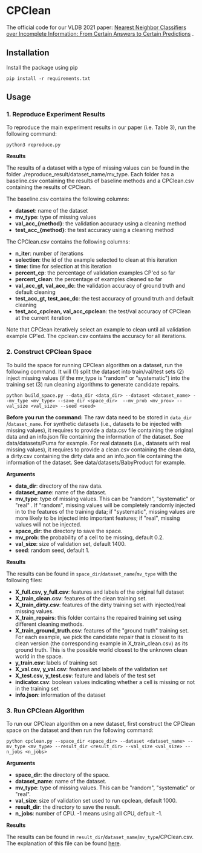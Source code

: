 # CPClean

The official code for our VLDB 2021
paper: [Nearest Neighbor Classifiers over Incomplete Information: From Certain Answers to Certain Predictions](http://vldb.org/pvldb/vol14/p255-karlas.pdf)
.

## Installation

Install the package using pip

```
pip install -r requirements.txt
```

## Usage

### 1. Reproduce Experiment Results

To reproduce the main experiment results in our paper (i.e. Table 3), run the following
command:

```
python3 reproduce.py
```

**Results**

The results of a dataset with a type of missing values can be found in the folder ./reproduce_result/dataset_name/mv_type. Each folder has a baseline.csv containing the results of baseline methods and a CPClean.csv containing the results of CPClean.

The baseline.csv contains the following columns:
- **dataset**: name of the dataset
- **mv_type**: type of missing values
- **val_acc_{method}**: the validation accuracy using a cleaning method
- **test_acc_{method}**: the test accuracy using a cleaning method


<a name="cpclean_csv"></a>The CPClean.csv contains the following columns:
- **n_iter**: number of iterations
- **selection**: the id of the example selected to clean at this iteration
- **time**: time for selection at this iteration
- **percent_cp**: the percentage of validation examples CP'ed so far
- **percent_clean**: the percentage of examples cleaned so far
- **val_acc_gt, val_acc_dc**: the validation accuracy of ground truth and default cleaning
- **test_acc_gt, test_acc_dc**: the test accuracy of ground truth and default cleaning
- **test_acc_cpclean, val_acc_cpclean**: the test/val accuracy of CPClean at the current iteration

 Note that CPClean iteratively select an example to clean until all validation example CP'ed. The cpclean.csv contains the accuracy for all iterations. 


### 2. Construct CPClean Space

To build the space for running CPClean algorithm on a dataset, run the
following command. It will (1) split the dataset into train/val/test sets (2)
inject missing values
(if the mv_type is "random" or "systematic")  into the training set (3) run
cleaning algorithms to generate candidate repairs.

```
python build_space.py --data_dir <data_dir> --dataset <dataset_name> --mv_type <mv_type> --save_dir <space_dir>  --mv_prob <mv_prov> --val_size <val_size> --seed <seed>
```

**Before you run the command:** The raw data need to be stored in ``data_dir``
/``dataset_name``. For synthetic datasets (i.e., datasets to be injected with
missing values), it requires to provide a data.csv file containing the original
data and an info.json file containing the information of the dataset. See
data/datasets/Puma for example. For real datasets (i.e., datasets with real
missing values), it requires to provide a clean.csv containing the clean data,
a dirty.csv containing the dirty data and an info.json file containing the
information of the dataset. See data/datasets/BabyProduct for example.

**Arguments**

- **data_dir**: directory of the raw data.
- **dataset_name**: name of the dataset.
- **mv_type**: type of missing values. This can be "random", "systematic" or "real"
  . If "random", missing values will be completely randomly injected in to the
  features of the training data; if "systematic", missing values are more
  likely to be injected into important features; if "real", missing values will
  not be injected.
- **space_dir**: the directory to save the space.
- **mv_prob**: the probability of a cell to be missing, default 0.2.
- **val_size**: size of validation set, default 1400.
- **seed**: random seed, default 1.

**Results**

The results can be found in ``space_dir``/``dataset_name``/``mv_type`` with the
following files:
- **X_full.csv, y_full.csv**: features and labels of the original full dataset
- **X_train_clean.csv**: features of the clean training set.
- **X_train_dirty.csv**: features of the dirty training set with injected/real
  missing values.
- **X_train_repairs**: this folder contains the repaired training set using
  different cleaning methods.
- **X_train_ground_truth.csv**: features of the "ground truth" training set. For
  each example, we pick the candidate repair that is closest to its clean
  version (the corresponding example in X_train_clean.csv) as its ground truth.
  This is the possible world closest to the unknown clean world in the space.
- **y_train.csv**: labels of training set
- **X_val.csv, y_val.csv**: features and labels of the validation set
- **X_test.csv, y_test.csv**: feature and labels of the test set
- **indicator.csv**: boolean values indicating whether a cell is missing or not in the training set
- **info.json**: information of the dataset

### 3. Run CPClean Algorithm

To run our CPClean algorithm on a new dataset, first construct the CPClean
space on the dataset and then run the following command:

```
python cpclean.py --space_dir <space_dir> --dataset <dataset_name> --mv_type <mv_type> --result_dir <result_dir> --val_size <val_size> --n_jobs <n_jobs>
```

**Arguments**

- **space_dir**: the directory of the space.
- **dataset_name**: name of the dataset.
- **mv_type**: type of missing values. This can be "random", "systematic" or "real".
- **val_size**: size of validation set used to run cpclean, default 1000.
- **result_dir**: the directory to save the result.
- **n_jobs**: number of CPU. -1 means using all CPU, default -1.

**Results**

The results can be found in ``result_dir``/``dataset_name``/``mv_type``/CPClean.csv. The explanation of this file can be found [here](#cpclean_csv).